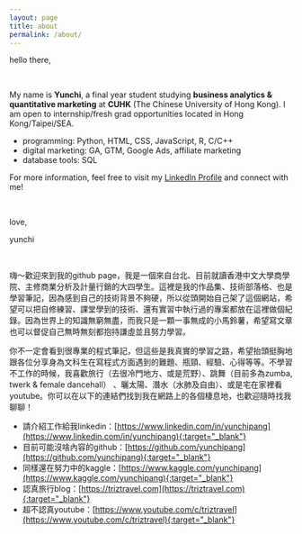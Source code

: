 ```yaml
---
layout: page
title: about
permalink: /about/
---
```

hello there, 

<br/>

My name is **Yunchi**, a final year student studying **business analytics & quantitative marketing** at **CUHK** (The Chinese University of Hong Kong). I am open to internship/fresh grad opportunities located in Hong Kong/Taipei/SEA.

- programming: Python, HTML, CSS, JavaScript, R, C/C++
- digital marketing: GA, GTM, Google Ads, affiliate marketing
- database tools: SQL

For more information, feel free to visit my [LinkedIn Profile](https://www.linkedin.com/in/yunchipang/) and connect with me!

<br/>

love,

yunchi


<br/>

嗨～歡迎來到我的github page，我是一個來自台北、目前就讀香港中文大學商學院、主修商業分析及計量行銷的大四學生。這裡是我的作品集、技術部落格、也是學習筆記，因為感到自己的技術背景不夠硬，所以從頭開始自己架了這個網站，希望可以把自修練習、課堂學到的技術、還有實習中執行過的專案都放在這裡做個紀錄。因為世界上的知識無窮無盡，而我只是一顆一事無成的小馬鈴薯，希望寫文章也可以督促自己無時無刻都抱持謙虛並且努力學習。

你不一定會看到很專業的程式筆記，但這些是我真實的學習之路，希望抬頭挺胸地跟各位分享身為文科生在寫程式方面遇到的難題、瓶頸、經驗、心得等等。不學習不工作的時候，我喜歡旅行（去很冷門地方、或是荒野）、跳舞（目前多為zumba, twerk & female dancehall） 、曬太陽、潛水（水肺及自由）、或是宅在家裡看youtube。你可以在以下的連結們找到我在網路上的各個棲息地，也歡迎隨時找我聊聊！

- 請介紹工作給我linkedin：[https://www.linkedin.com/in/yunchipang](https://www.linkedin.com/in/yunchipang){:target="_blank"}
- 目前可能沒啥內容的github：[https://github.com/yunchipang](https://github.com/yunchipang){:target="_blank"}
- 同樣還在努力中的kaggle：[https://www.kaggle.com/yunchipang](https://www.kaggle.com/yunchipang){:target="_blank"}
- 認真旅行blog：[https://triztravel.com](https://triztravel.com){:target="_blank"}
- 超不認真youtube：[https://www.youtube.com/c/triztravel](https://www.youtube.com/c/triztravel){:target="_blank"}








